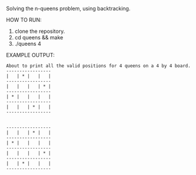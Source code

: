 Solving the n-queens problem, using backtracking.

HOW TO RUN:

1. clone the repository.
2. cd queens && make
3. ./queens 4

EXAMPLE OUTPUT:
```
About to print all the valid positions for 4 queens on a 4 by 4 board.
-----------------
|   | * |   |   |
-----------------
|   |   |   | * |
-----------------
| * |   |   |   |
-----------------
|   |   | * |   |
-----------------


-----------------
|   |   | * |   |
-----------------
| * |   |   |   |
-----------------
|   |   |   | * |
-----------------
|   | * |   |   |
-----------------

```